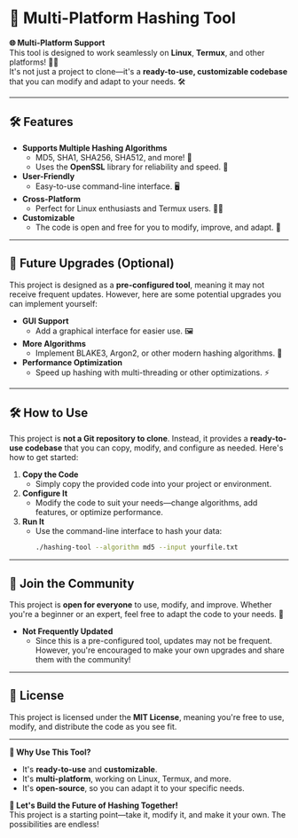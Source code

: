 # 🔐 Multi-Platform Hashing Tool

**🌐 Multi-Platform Support**  
This tool is designed to work seamlessly on **Linux**, **Termux**, and other platforms! 🐧📱  
It's not just a project to clone—it's a **ready-to-use, customizable codebase** that you can modify and adapt to your needs. 🛠️  

---

## 🛠️ Features  
- **Supports Multiple Hashing Algorithms**  
  - MD5, SHA1, SHA256, SHA512, and more! 🔑  
  - Uses the **OpenSSL** library for reliability and speed. 🚀  
- **User-Friendly**  
  - Easy-to-use command-line interface. 🖥️  
- **Cross-Platform**  
  - Perfect for Linux enthusiasts and Termux users. 🐧📱  
- **Customizable**  
  - The code is open and free for you to modify, improve, and adapt. 🧩  

---

## 🚀 Future Upgrades (Optional)  
This project is designed as a **pre-configured tool**, meaning it may not receive frequent updates. However, here are some potential upgrades you can implement yourself:  
- **GUI Support**  
  - Add a graphical interface for easier use. 🖼️  
- **More Algorithms**  
  - Implement BLAKE3, Argon2, or other modern hashing algorithms. 🔐  
- **Performance Optimization**  
  - Speed up hashing with multi-threading or other optimizations. ⚡  

---

## 🛠️ How to Use  
This project is **not a Git repository to clone**. Instead, it provides a **ready-to-use codebase** that you can copy, modify, and configure as needed. Here's how to get started:  

1. **Copy the Code**  
   - Simply copy the provided code into your project or environment.  
2. **Configure It**  
   - Modify the code to suit your needs—change algorithms, add features, or optimize performance.  
3. **Run It**  
   - Use the command-line interface to hash your data:  
     ```bash  
     ./hashing-tool --algorithm md5 --input yourfile.txt  
     ```  

---

## 🤝 Join the Community  
This project is **open for everyone** to use, modify, and improve. Whether you're a beginner or an expert, feel free to adapt the code to your needs. 🌟  
- **Not Frequently Updated**  
  - Since this is a pre-configured tool, updates may not be frequent. However, you're encouraged to make your own upgrades and share them with the community!  

---

## 📜 License  
This project is licensed under the **MIT License**, meaning you're free to use, modify, and distribute the code as you see fit.  

---

**🌟 Why Use This Tool?**  
- It's **ready-to-use** and **customizable**.  
- It's **multi-platform**, working on Linux, Termux, and more.  
- It's **open-source**, so you can adapt it to your specific needs.  

**🚀 Let's Build the Future of Hashing Together!**  
This project is a starting point—take it, modify it, and make it your own. The possibilities are endless!  
